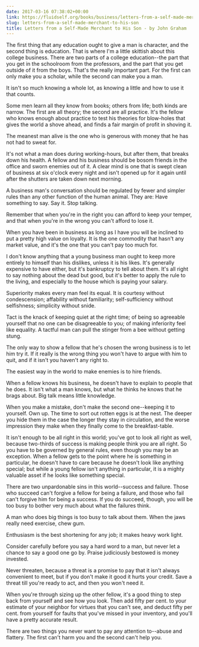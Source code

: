 ```yaml
---
date: 2017-03-16 07:38:02+00:00
link: https://fluidself.org/books/business/letters-from-a-self-made-merchant-to-his-son
slug: letters-from-a-self-made-merchant-to-his-son
title: Letters from a Self-Made Merchant to His Son - by John Graham
---
```


The first thing that any education ought to give a man is character, and the second thing is education. That is where I'm a little skittish about this college business. There are two parts of a college education--the part that you get in the schoolroom from the professors, and the part that you get outside of it from the boys. That's the really important part. For the first can only make you a scholar, while the second can make you a man.

It isn't so much knowing a whole lot, as knowing a little and how to use it that counts.

Some men learn all they know from books; others from life; both kinds are narrow. The first are all theory; the second are all practice. It's the fellow who knows enough about practice to test his theories for blow-holes that gives the world a shove ahead, and finds a fair margin of profit in shoving it.

The meanest man alive is the one who is generous with money that he has not had to sweat for.

It's not what a man does during working-hours, but after them, that breaks down his health. A fellow and his business should be bosom friends in the office and sworn enemies out of it. A clear mind is one that is swept clean of business at six o'clock every night and isn't opened up for it again until after the shutters are taken down next morning.

A business man's conversation should be regulated by fewer and simpler rules than any other function of the human animal. They are: Have something to say. Say it. Stop talking.

Remember that when you're in the right you can afford to keep your temper, and that when you're in the wrong you can't afford to lose it.

When you have been in business as long as I have you will be inclined to put a pretty high value on loyalty. It is the one commodity that hasn't any market value, and it's the one that you can't pay too much for.

I don't know anything that a young business man ought to keep more entirely to himself than his dislikes, unless it is his likes. It's generally expensive to have either, but it's bankruptcy to tell about them. It's all right to say nothing about the dead but good, but it's better to apply the rule to the living, and especially to the house which is paying your salary.

Superiority makes every man feel its equal. It is courtesy without condescension; affability without familiarity; self-sufficiency without selfishness; simplicity without snide.

Tact is the knack of keeping quiet at the right time; of being so agreeable yourself that no one can be disagreeable to you; of making inferiority feel like equality. A tactful man can pull the stinger from a bee without getting stung.

The only way to show a fellow that he's chosen the wrong business is to let him try it. If it really is the wrong thing you won't have to argue with him to quit, and if it isn't you haven't any right to.

The easiest way in the world to make enemies is to hire friends.

When a fellow knows his business, he doesn't have to explain to people that he does. It isn't what a man knows, but what he thinks he knows that he brags about. Big talk means little knowledge.

When you make a mistake, don't make the second one--keeping it to yourself. Own up. The time to sort out rotten eggs is at the nest. The deeper you hide them in the case the longer they stay in circulation, and the worse impression they make when they finally come to the breakfast-table.

It isn't enough to be all right in this world; you've got to look all right as well, because two-thirds of success is making people think you are all right. So you have to be governed by general rules, even though you may be an exception. When a fellow gets to the point where he is something in particular, he doesn't have to care because he doesn't look like anything special; but while a young fellow isn't anything in particular, it is a mighty valuable asset if he looks like something special.

There are two unpardonable sins in this world--success and failure. Those who succeed can't forgive a fellow for being a failure, and those who fail can't forgive him for being a success. If you do succeed, though, you will be too busy to bother very much about what the failures think.

A man who does big things is too busy to talk about them. When the jaws really need exercise, chew gum.

Enthusiasm is the best shortening for any job; it makes heavy work light.

Consider carefully before you say a hard word to a man, but never let a chance to say a good one go by. Praise judiciously bestowed is money invested.

Never threaten, because a threat is a promise to pay that it isn't always convenient to meet, but if you don't make it good it hurts your credit. Save a threat till you're ready to act, and then you won't need it.

When you're through sizing up the other fellow, it's a good thing to step back from yourself and see how you look. Then add fifty per cent. to your estimate of your neighbor for virtues that you can't see, and deduct fifty per cent. from yourself for faults that you've missed in your inventory, and you'll have a pretty accurate result.

There are two things you never want to pay any attention to--abuse and flattery. The first can't harm you and the second can't help you.
